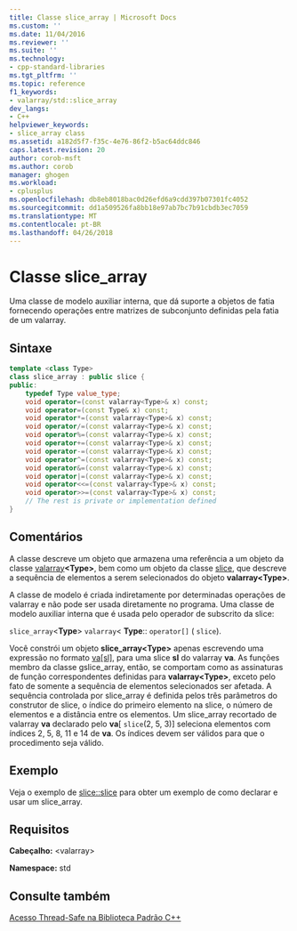 ```yaml
---
title: Classe slice_array | Microsoft Docs
ms.custom: ''
ms.date: 11/04/2016
ms.reviewer: ''
ms.suite: ''
ms.technology:
- cpp-standard-libraries
ms.tgt_pltfrm: ''
ms.topic: reference
f1_keywords:
- valarray/std::slice_array
dev_langs:
- C++
helpviewer_keywords:
- slice_array class
ms.assetid: a182d5f7-f35c-4e76-86f2-b5ac64ddc846
caps.latest.revision: 20
author: corob-msft
ms.author: corob
manager: ghogen
ms.workload:
- cplusplus
ms.openlocfilehash: db8eb8018bac0d26efd6a9cdd397b07301fc4052
ms.sourcegitcommit: dd1a509526fa8bb18e97ab7bc7b91cbdb3ec7059
ms.translationtype: MT
ms.contentlocale: pt-BR
ms.lasthandoff: 04/26/2018
---
```

# <a name="slicearray-class"></a>Classe slice_array

Uma classe de modelo auxiliar interna, que dá suporte a objetos de fatia fornecendo operações entre matrizes de subconjunto definidas pela fatia de um valarray.

## <a name="syntax"></a>Sintaxe

```cpp
template <class Type>
class slice_array : public slice {
public:
    typedef Type value_type;
    void operator=(const valarray<Type>& x) const;
    void operator=(const Type& x) const;
    void operator*=(const valarray<Type>& x) const;
    void operator/=(const valarray<Type>& x) const;
    void operator%=(const valarray<Type>& x) const;
    void operator+=(const valarray<Type>& x) const;
    void operator-=(const valarray<Type>& x) const;
    void operator^=(const valarray<Type>& x) const;
    void operator&=(const valarray<Type>& x) const;
    void operator|=(const valarray<Type>& x) const;
    void operator<<=(const valarray<Type>& x) const;
    void operator>>=(const valarray<Type>& x) const;
    // The rest is private or implementation defined
}
```

## <a name="remarks"></a>Comentários

A classe descreve um objeto que armazena uma referência a um objeto da classe [valarray](../standard-library/valarray-class.md)**\<Type>**, bem como um objeto da classe [slice](../standard-library/slice-class.md), que descreve a sequência de elementos a serem selecionados do objeto **valarray\<Type>**.

A classe de modelo é criada indiretamente por determinadas operações de valarray e não pode ser usada diretamente no programa. Uma classe de modelo auxiliar interna que é usada pelo operador de subscrito da slice:

`slice_array`\<**Type**> `valarray`< **Type**:: `operator[]` ( `slice`).

Você constrói um objeto **slice_array\<Type>** apenas escrevendo uma expressão no formato [va&#91;sl&#93;](../standard-library/valarray-class.md#op_at), para uma slice **sl** do valarray **va**. As funções membro da classe gslice_array, então, se comportam como as assinaturas de função correspondentes definidas para **valarray\<Type>**, exceto pelo fato de somente a sequência de elementos selecionados ser afetada. A sequência controlada por slice_array é definida pelos três parâmetros do construtor de slice, o índice do primeiro elemento na slice, o número de elementos e a distância entre os elementos. Um slice_array recortado de valarray **va** declarado pelo **va**[ `slice`(2, 5, 3)] seleciona elementos com índices 2, 5, 8, 11 e 14 de **va**. Os índices devem ser válidos para que o procedimento seja válido.

## <a name="example"></a>Exemplo

Veja o exemplo de [slice::slice](../standard-library/slice-class.md#slice) para obter um exemplo de como declarar e usar um slice_array.

## <a name="requirements"></a>Requisitos

**Cabeçalho:** \<valarray>

**Namespace:** std

## <a name="see-also"></a>Consulte também

[Acesso Thread-Safe na Biblioteca Padrão C++](../standard-library/thread-safety-in-the-cpp-standard-library.md)<br/>
